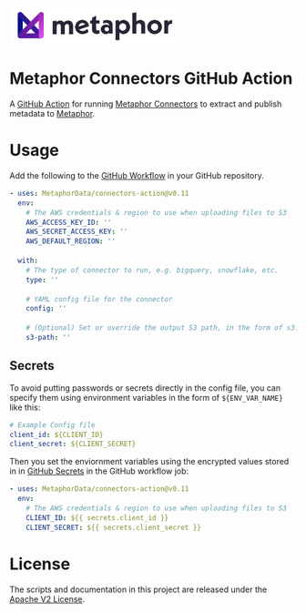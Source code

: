 <a href="https://metaphor.io"><img src="./logo.png" width="300" /></a>

# Metaphor Connectors GitHub Action
A [GitHub Action](https://docs.github.com/en/actions) for running [Metaphor Connectors](https://github.com/MetaphorData/connectors) to extract and publish metadata to [Metaphor](https://metaphor.io).

# Usage

Add the following to the [GitHub Workflow](https://docs.github.com/en/actions/reference/workflow-syntax-for-github-actions) in your GitHub repository.

```yaml
- uses: MetaphorData/connectors-action@v0.11
  env:
    # The AWS credentials & region to use when uploading files to S3 
    AWS_ACCESS_KEY_ID: ''
    AWS_SECRET_ACCESS_KEY: ''
    AWS_DEFAULT_REGION: ''
    
  with:
    # The type of connector to run, e.g. bigquery, snowflake, etc.
    type: ''

    # YAML config file for the connector
    config: ''

    # (Optional) Set or override the output S3 path, in the form of s3://<bucket>/<directory>
    s3-path: ''
```

## Secrets

To avoid putting passwords or secrets directly in the config file, you can specify them using environment variables in the form of `${ENV_VAR_NAME}` like this:

```yaml
# Example Config file
client_id: ${CLIENT_ID}
client_secret: ${CLIENT_SECRET}
```

Then you set the enviornment variables using the encrypted values stored in in [GitHub Secrets](https://docs.github.com/en/actions/security-guides/encrypted-secrets) in the GitHub workflow job:

```yaml
- uses: MetaphorData/connectors-action@v0.11
  env:
    # The AWS credentials & region to use when uploading files to S3 
    CLIENT_ID: ${{ secrets.client_id }}
    CLIENT_SECRET: ${{ secrets.client_secret }}
```

# License

The scripts and documentation in this project are released under the [Apache V2 License](./LICENSE).
